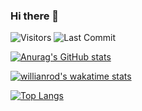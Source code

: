 ### Hi there 👋
<img alt="Visitors" src="https://komarev.com/ghpvc/?username=jdr86&style=flat&labelColor=black&logo=github&label=PROFILE+VIEWS&color=29bf12"/>

<img alt="Last Commit" src="https://img.shields.io/github/last-commit/jdr86/jdr86?logo=markdown&label=LAST+UPDATE&color=29bf12&style=flat"/>

[![Anurag's GitHub stats](https://github-readme-stats.vercel.app/api?username=jdr86&count_private=true&theme=radical&show_icons=true&count_private=true)](https://github.com/anuraghazra/github-readme-stats)

[![willianrod's wakatime stats](https://github-readme-stats.vercel.app/api/wakatime?username=jdr86)](https://github.com/anuraghazra/github-readme-stats)

[![Top Langs](https://github-readme-stats.vercel.app/api/top-langs/?username=jdr86&layout=compact)](https://github.com/anuraghazra/github-readme-stats)
